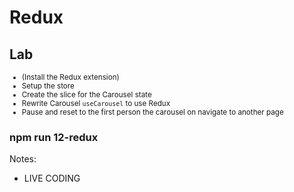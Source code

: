 <!-- .slide: class="exercice" -->

# Redux

## Lab

<small>

- (Install the Redux extension)
- Setup the store
- Create the slice for the Carousel state
- Rewrite Carousel `useCarousel` to use Redux
- Pause and reset to the first person the carousel on navigate to another page

</small>

### npm run 12-redux

Notes:

- LIVE CODING
